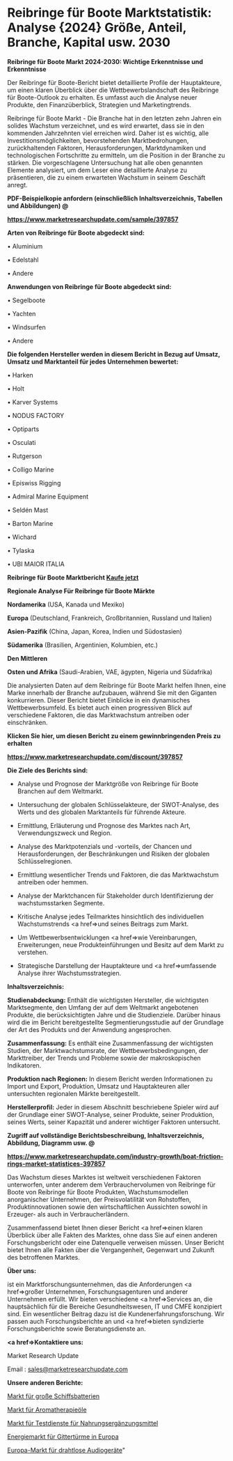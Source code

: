 # Reibringe für Boote Marktstatistik: Analyse {2024} Größe, Anteil, Branche, Kapital usw. 2030

<strong>Reibringe für Boote Markt 2024-2030: Wichtige Erkenntnisse und Erkenntnisse</strong>

Der Reibringe für Boote-Bericht bietet detaillierte Profile der Hauptakteure, um einen klaren Überblick über die Wettbewerbslandschaft des Reibringe für Boote-Outlook zu erhalten. Es umfasst auch die Analyse neuer Produkte, den Finanzüberblick, Strategien und Marketingtrends.

Reibringe für Boote Markt - Die Branche hat in den letzten zehn Jahren ein solides Wachstum verzeichnet, und es wird erwartet, dass sie in den kommenden Jahrzehnten viel erreichen wird. Daher ist es wichtig, alle Investitionsmöglichkeiten, bevorstehenden Marktbedrohungen, zurückhaltenden Faktoren, Herausforderungen, Marktdynamiken und technologischen Fortschritte zu ermitteln, um die Position in der Branche zu stärken. Die vorgeschlagene Untersuchung hat alle oben genannten Elemente analysiert, um dem Leser eine detaillierte Analyse zu präsentieren, die zu einem erwarteten Wachstum in seinem Geschäft anregt.



<strong><b>PDF-Beispielkopie anfordern (einschließlich Inhaltsverzeichnis, Tabellen und Abbildungen) @ </b></strong>

<strong><a href=https://www.marketresearchupdate.com/sample/397857>

<strong>https://www.marketresearchupdate.com/sample/397857</u></a></strong></strong>



<strong>Arten von Reibringe für Boote abgedeckt sind:</strong>

• Aluminium

• Edelstahl

• Andere



<strong>Anwendungen von Reibringe für Boote abgedeckt sind:</strong>

• Segelboote

• Yachten

• Windsurfen

• Andere



<strong>Die folgenden Hersteller werden in diesem Bericht in Bezug auf Umsatz, Umsatz und Marktanteil für jedes Unternehmen bewertet:</strong>

• Harken

• Holt

• Karver Systems

• NODUS FACTORY

• Optiparts

• Osculati

• Rutgerson

• Colligo Marine

• Episwiss Rigging

• Admiral Marine Equipment

• Seldén Mast

• Barton Marine

• Wichard

• Tylaska

• UBI MAIOR ITALIA



<strong>Reibringe für Boote Marktbericht <a href=https://www.marketresearchupdate.com/buynow/397857>Kaufe jetzt</a></strong>



<strong>Regionale Analyse Für Reibringe für Boote Märkte</strong>



<strong>Nordamerika</strong> (USA, Kanada und Mexiko)



<strong>Europa</strong> (Deutschland, Frankreich, Großbritannien, Russland und Italien)



<strong>Asien-Pazifik</strong> (China, Japan, Korea, Indien und Südostasien)



<strong>Südamerika</strong> (Brasilien, Argentinien, Kolumbien, etc.)



<strong>Den Mittleren</strong> 

<strong>Osten und Afrika</strong> (Saudi-Arabien, VAE, ägypten, Nigeria und Südafrika)

Die analysierten Daten auf dem Reibringe für Boote Markt helfen Ihnen, eine Marke innerhalb der Branche aufzubauen, während Sie mit den Giganten konkurrieren. Dieser Bericht bietet Einblicke in ein dynamisches Wettbewerbsumfeld. Es bietet auch einen progressiven Blick auf verschiedene Faktoren, die das Marktwachstum antreiben oder einschränken.



<strong>Klicken Sie hier, um diesen Bericht zu einem gewinnbringenden Preis zu erhalten
</strong>

<strong><a href=https://www.marketresearchupdate.com/discount/397857>https://www.marketresearchupdate.com/discount/397857</b></u></strong></a>



<strong>Die Ziele des Berichts sind:</strong>

- Analyse und Prognose der Marktgröße von Reibringe für Boote Branchen auf dem Weltmarkt.

- Untersuchung der globalen Schlüsselakteure, der SWOT-Analyse, des Werts und des globalen Marktanteils für führende Akteure.

- Ermittlung, Erläuterung und Prognose des Marktes nach Art, Verwendungszweck und Region.

- Analyse des Marktpotenzials und -vorteils, der Chancen und Herausforderungen, der Beschränkungen und Risiken der globalen Schlüsselregionen.

- Ermittlung wesentlicher Trends und Faktoren, die das Marktwachstum antreiben oder hemmen.

- Analyse der Marktchancen für Stakeholder durch Identifizierung der wachstumsstarken Segmente.

- Kritische Analyse jedes Teilmarktes hinsichtlich des individuellen Wachstumstrends <a href=>und</a> seines Beitrags zum Markt.

- Um Wettbewerbsentwicklungen <a href=>wie</a> Vereinbarungen, Erweiterungen, neue Produkteinführungen und Besitz auf dem Markt zu verstehen.

- Strategische Darstellung der Hauptakteure und <a href=>umfas</a>sende Analyse ihrer Wachstumsstrategien.



<strong>Inhaltsverzeichnis:</strong>



<strong>Studienabdeckung:</strong> Enthält die wichtigsten Hersteller, die wichtigsten Marktsegmente, den Umfang der auf dem Weltmarkt angebotenen Produkte, die berücksichtigten Jahre und die Studienziele. Darüber hinaus wird die im Bericht bereitgestellte Segmentierungsstudie auf der Grundlage der Art des Produkts und der Anwendung angesprochen.



<strong>Zusammenfassung:</strong> Es enthält eine Zusammenfassung der wichtigsten Studien, der Marktwachstumsrate, der Wettbewerbsbedingungen, der Markttreiber, der Trends und Probleme sowie der makroskopischen Indikatoren.



<strong>Produktion nach Regionen:</strong> In diesem Bericht werden Informationen zu Import und Export, Produktion, Umsatz und Hauptakteuren aller untersuchten regionalen Märkte bereitgestellt.



<strong>Herstellerprofil:</strong> Jeder in diesem Abschnitt beschriebene Spieler wird auf der Grundlage einer SWOT-Analyse, seiner Produkte, seiner Produktion, seines Werts, seiner Kapazität und anderer wichtiger Faktoren untersucht.



<strong><b>Zugriff auf vollständige Berichtsbeschreibung, Inhaltsverzeichnis, Abbildung, Diagramm usw. @ </b></strong>

<strong><a href=https://www.marketresearchupdate.com/industry-growth/boat-friction-rings-market-statistices-397857>https://www.marketresearchupdate.com/industry-growth/boat-friction-rings-market-statistices-397857</a></strong>

Das Wachstum dieses Marktes ist weltweit verschiedenen Faktoren unterworfen, unter anderem dem Verbrauchervolumen von Reibringe für Boote von Reibringe für Boote Produkten, Wachstumsmodellen anorganischer Unternehmen, der Preisvolatilität von Rohstoffen, Produktinnovationen sowie den wirtschaftlichen Aussichten sowohl in Erzeuger- als auch in Verbraucherländern.

Zusammenfassend bietet Ihnen dieser Bericht <a href=>einen</a> klaren Überblick über alle Fakten des Marktes, ohne dass Sie auf einen anderen Forschungsbericht oder eine Datenquelle verweisen müssen. Unser Bericht bietet Ihnen alle Fakten über die Vergangenheit, Gegenwart und Zukunft des betroffenen Marktes.



<strong>Über uns:</strong>

 ist ein Marktforschungsunternehmen, das die Anforderungen <a href=>großer</a> Unternehmen, Forschungsagenturen und anderer Unternehmen erfüllt. Wir bieten verschiedene <a href=>Services</a> an, die hauptsächlich für die Bereiche Gesundheitswesen, IT und CMFE konzipiert sind. Ein wesentlicher Beitrag dazu ist die Kundenerfahrungsforschung. Wir passen auch Forschungsberichte an und <a href=>bieten</a> syndizierte Forschungsberichte sowie Beratungsdienste an.



<strong><a href=>Kontaktiere uns:</a></strong>

Market Research Update

Email : sales@marketresearchupdate.com



<strong>Unsere anderen Berichte:</strong>

<a href=https://www.linkedin.com/pulse/marine-battery-large-vessel-market-witness-huge>Markt für große Schiffsbatterien</a>

<a href=https://www.linkedin.com/pulse/aromatherapy-oil-market-size-share-outlook-growth>Markt für Aromatherapieöle</a>

<a href=https://www.linkedin.com/pulse/dietary-supplement-testing-service-market-analysis>Markt für Testdienste für Nahrungsergänzungsmittel</a>

<a href=https://www.linkedin.com/pulse/europe-lattice-towers-energy-market-growth-possibilities>Energiemarkt für Gittertürme in Europa</a>

<a href=https://www.linkedin.com/pulse/europe-wireless-audio-market-2023-continues-rapid-growth>Europa-Markt für drahtlose Audiogeräte</a>"
